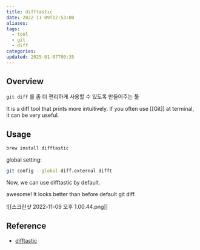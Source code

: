 ```yaml
---
title: difftastic
date: 2022-11-09T12:53:00
aliases: 
tags:
  - tool
  - git
  - diff
categories: 
updated: 2025-01-07T00:35
---
```


## Overview

`git diff` 를 좀 더 편리하게 사용할 수 있도록 만들어주는 툴

It is a diff tool that prints more intuitively. If you often use [[Git]] at terminal, it can be very useful.

## Usage

```bash
brew install difftastic
```

global setting: 

```bash
git config --global diff.external difft
```

Now, we can use difftastic by default.

awesome! It looks better than before default git diff.

![[스크린샷 2022-11-09 오후 1.00.44.png]]

## Reference

- [difftastic](https://difftastic.wilfred.me.uk/introduction.html)
